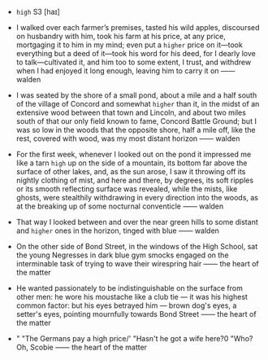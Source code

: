 - `high` S3 [haɪ]



-  I walked over each farmer’s premises, tasted his wild apples, discoursed on husbandry with him, took his farm at his price, at any price, mortgaging it to him in my mind; even put a `higher` price on it﻿—took everything but a deed of it﻿—took his word for his deed, for I dearly love to talk﻿—cultivated it, and him too to some extent, I trust, and withdrew when I had enjoyed it long enough, leaving him to carry it on —— walden

- I was seated by the shore of a small pond, about a mile and a half south of the village of Concord and somewhat `higher` than it, in the midst of an extensive wood between that town and Lincoln, and about two miles south of that our only field known to fame, Concord Battle Ground; but I was so low in the woods that the opposite shore, half a mile off, like the rest, covered with wood, was my most distant horizon —— walden

-  For the first week, whenever I looked out on the pond it impressed me like a tarn `high` up on the side of a mountain, its bottom far above the surface of other lakes, and, as the sun arose, I saw it throwing off its nightly clothing of mist, and here and there, by degrees, its soft ripples or its smooth reflecting surface was revealed, while the mists, like ghosts, were stealthily withdrawing in every direction into the woods, as at the breaking up of some nocturnal conventicle —— walden

-  That way I looked between and over the near green hills to some distant and `higher` ones in the horizon, tinged with blue —— walden

-  On the other side of Bond Street, in the windows of the High School, sat the young Negresses in dark blue gym smocks engaged on the interminable task of trying to wave their wirespring hair —— the heart of the matter

-  He wanted passionately to be indistinguishable on the surface from other men: he wore his moustache like a club tie — it was his highest common factor: but his eyes betrayed him — brown dog's eyes, a setter's eyes, pointing mournfully towards Bond Street —— the heart of the matter

- " "The Germans pay a high price/' "Hasn't he got a wife here?0 "Who? Oh, Scobie —— the heart of the matter